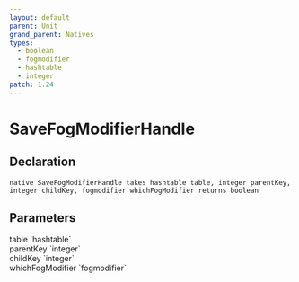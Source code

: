 ```yaml
---
layout: default
parent: Unit
grand_parent: Natives
types:
  - boolean
  - fogmodifier
  - hashtable
  - integer
patch: 1.24
---
```


# SaveFogModifierHandle

## Declaration

```
native SaveFogModifierHandle takes hashtable table, integer parentKey, integer childKey, fogmodifier whichFogModifier returns boolean
```

## Parameters
<dl>
  <dt>table `hashtable`</dt>
  <dd></dd>

  <dt>parentKey `integer`</dt>
  <dd></dd>

  <dt>childKey `integer`</dt>
  <dd></dd>

  <dt>whichFogModifier `fogmodifier`</dt>
  <dd></dd>
</dl>